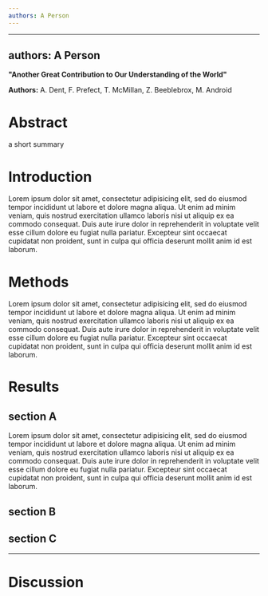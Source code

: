 ```yaml
---
authors: A Person
---
```

---
authors: A Person
---

<!--imported from "_meta/title.md"-->
**"Another Great Contribution to Our Understanding of the World"**

<!-- end of import from "title.md" -->
<!--imported from "_meta/authors.md"-->
**Authors:** A. Dent, F. Prefect, T. McMillan, Z. Beeblebrox, M. Android

<!-- end of import from "authors.md" -->

# Abstract
<!--imported from "writing_sections/0_abstract.md"-->
a short summary
<!-- end of import from "0_abstract.md" -->

# Introduction
<!--imported from "writing_sections/1_introduction.md"-->
Lorem ipsum dolor sit amet, consectetur adipisicing elit, sed do eiusmod tempor incididunt ut labore et dolore magna aliqua. Ut enim ad minim veniam, quis nostrud exercitation ullamco laboris nisi ut aliquip ex ea commodo consequat. Duis aute irure dolor in reprehenderit in voluptate velit esse cillum dolore eu fugiat nulla pariatur. Excepteur sint occaecat cupidatat non proident, sunt in culpa qui officia deserunt mollit anim id est laborum.
<!-- end of import from "1_introduction.md" -->

# Methods 
<!--imported from "writing_sections/2_methods.md"-->
Lorem ipsum dolor sit amet, consectetur adipisicing elit, sed do eiusmod tempor incididunt ut labore et dolore magna aliqua. Ut enim ad minim veniam, quis nostrud exercitation ullamco laboris nisi ut aliquip ex ea commodo consequat. Duis aute irure dolor in reprehenderit in voluptate velit esse cillum dolore eu fugiat nulla pariatur. Excepteur sint occaecat cupidatat non proident, sunt in culpa qui officia deserunt mollit anim id est laborum.
<!-- end of import from "2_methods.md" -->

# Results
## section A
<!--imported from "writing_sections/3A_results.md"-->
Lorem ipsum dolor sit amet, consectetur adipisicing elit, sed do eiusmod tempor incididunt ut labore et dolore magna aliqua. Ut enim ad minim veniam, quis nostrud exercitation ullamco laboris nisi ut aliquip ex ea commodo consequat. Duis aute irure dolor in reprehenderit in voluptate velit esse cillum dolore eu fugiat nulla pariatur. Excepteur sint occaecat cupidatat non proident, sunt in culpa qui officia deserunt mollit anim id est laborum.
<!-- end of import from "3A_results.md" -->
## section B
<!--imported from "writing_sections/3B_results.md"-->

<!-- end of import from "3B_results.md" -->
## section C
<!--imported from "writing_sections/3C_results.md"-->

<!-- end of import from "3C_results.md" -->

---
# Discussion
<!--imported from "writing_sections/4_discussion.md"-->

<!-- end of import from "4_discussion.md" -->
